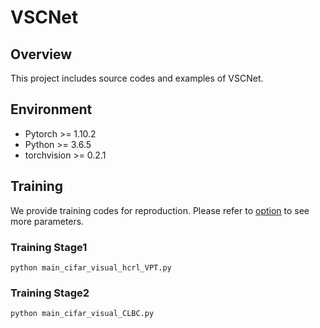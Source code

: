 # VSCNet

## Overview

This project includes source codes and examples of VSCNet. 

## Environment

* Pytorch >= 1.10.2
* Python >= 3.6.5
* torchvision >= 0.2.1

## Training

We provide training codes for reproduction. Please refer to [option](./opts.py) to see more parameters.

### Training Stage1

    python main_cifar_visual_hcrl_VPT.py

### Training Stage2

    python main_cifar_visual_CLBC.py
